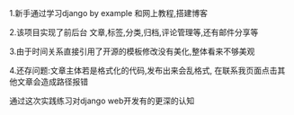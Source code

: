 1.新手通过学习django by example 和网上教程,搭建博客

2.该项目实现了前后台 文章,标签,分类,归档,评论管理等,还有邮件分享等

3.由于时间关系直接引用了开源的模板修改没有美化,整体看来不够美观

4.还存问题:文章主体若是格式化的代码,发布出来会乱格式,
在联系我页面点击其他文章会造成路径报错

通过这次实践练习对django web开发有的更深的认知


